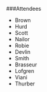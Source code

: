 ###Attendees
- Brown
- Hurd
- Scott
- Nailor
- Robie
- Devlin
- Smith
- Brasseur
- Lofgren
- Viani
- Thurber

